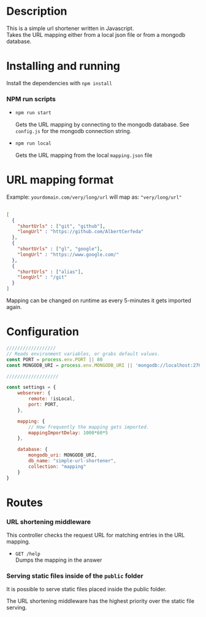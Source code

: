 # Description
This is a simple url shortener written in Javascript.\
Takes the URL mapping either from a local json file or from a mongodb database.


# Installing and running
Install the dependencies with
`npm install`
###  NPM run scripts
- ```bash
  npm run start
  ```
  Gets the URL mapping by connecting to the mongodb database. See `config.js` for the mongodb connection string.
- ```bash
  npm run local
  ```
  Gets the URL mapping from the local `mapping.json` file


# URL mapping format
Example:
`yourdomain.com/very/long/url` will map as: 
`"very/long/url"`<br><br>

```json
[
  {
    "shortUrls" : ["git", "github"],
    "longUrl" : "https://github.com/AlbertCerfeda"
  },
  {
    "shortUrls" : ["gl", "google"],
    "longUrl" : "https://www.google.com/"
  },
  {
    "shortUrls" : ["alias"],
    "longUrl" : "/git"
  }
]
```
Mapping can be changed on runtime as every 5-minutes it gets imported again.

# Configuration
```js
//////////////////
// Reads environment variables, or grabs default values.
const PORT = process.env.PORT || 80
const MONGODB_URI = process.env.MONGODB_URI || 'mongodb://localhost:27017'

///////////////////

const settings = {
    webserver: {
        remote: !isLocal,
        port: PORT,
    },

    mapping: {
        // How frequently the mapping gets imported. 
        mappingImportDelay: 1000*60*5
    },

    database: {
        mongodb_uri: MONGODB_URI,
        db_name: "simple-url-shortener",
        collection: "mapping"
    }
}
```

# Routes
### URL shortening middleware
This controller checks the request URL for matching entries in the URL mapping.
- `GET /help`\
  Dumps the mapping in the answer
  
### Serving static files inside of the `public` folder
It is possible to serve static files placed inside the public folder.

The URL shortening middleware has the highest priority over the static file serving.
